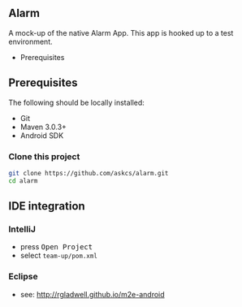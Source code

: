 ## Alarm

A mock-up of the native Alarm App. This app is hooked up to a test environment.

 * Prerequisites

## Prerequisites

The following should be locally installed:

* Git
* Maven 3.0.3+
* Android SDK

### Clone this project

```bash
git clone https://github.com/askcs/alarm.git
cd alarm
```

## IDE integration

### IntelliJ

* press <kbd>Open Project</kbd>
* select `team-up/pom.xml`

### Eclipse

* see: http://rgladwell.github.io/m2e-android
